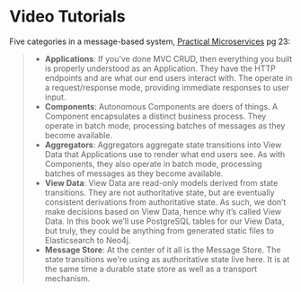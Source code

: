 # Video Tutorials

Five categories in a message-based system, [Practical Microservices](https://pragprog.com/titles/egmicro/practical-microservices/) pg 23:

> * __Applications__: If you’ve done MVC CRUD, then everything you built is properly understood as
>   an Application. They have the HTTP endpoints and are what our end users interact with. The
>   operate in a request/response mode, providing immediate responses to user input.
> * __Components__: Autonomous Components are doers of things. A Component encapsulates a distinct
>   business process. They operate in batch mode, processing batches of messages as they become
>   available.
> * __Aggregators__: Aggregators aggregate state transitions into View Data that Applications use to
>   render what end users see. As with Components, they also operate in batch mode, processing batches
>   of messages as they become available.
> * __View Data__: View Data are read-only models derived from state transitions. They are not
>   authoritative state, but are eventually consistent derivations from authoritative state. As such,
>   we don’t make decisions based on View Data, hence why it’s called View Data. In this book we’ll
>   use PostgreSQL tables for our View Data, but truly, they could be anything from generated static
>   files to Elasticsearch to Neo4j.
> * __Message Store__: At the center of it all is the Message Store. The state transitions we're using as
>   authoritative state live here. It is at the same time a durable state store as well as a transport
>   mechanism.

